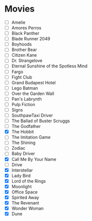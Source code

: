 ﻿# Movies
 
- [ ]  Amelie
- [ ] Amores Perros
- [ ] Black Panther
- [ ] Blade Runner 2049
- [ ] Boyhoods
- [ ] Brother Bear
- [ ] Citizen Kane
- [ ] Dr. Strangelove
- [ ] Eternal Sunshine of the Spotless Mind
- [ ] Fargo
- [ ] Fight Club
- [ ] Grand Budapest Hotel
- [ ] Lego Batman
- [ ] Over the Garden Wall
- [ ] Pan's Labrynth
- [ ] Pulp Fiction
- [ ] Signs
- [ ] SouthpawTaxi Driver
- [ ] The Ballad of Buster Scruggs
- [ ] The Godfather
- [x] The Hobbit
- [ ] The Imitation Game
- [ ] The Shining
- [ ] Zodiac
- [ ] Baby Driver
- [x] Call Me By Your Name
- [ ] Drive
- [x] Interstellar
- [x] Lady Bird
- [x] Lord of the Rings
- [x] Moonlight
- [x] Office Space
- [x] Spirited Away
- [x] The Revenant
- [x] Wonder Woman
- [x] Dune